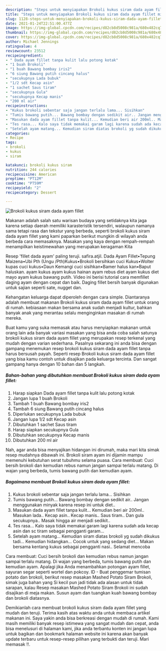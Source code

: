 ```yaml
---
description: "Steps untuk menyiapakan Brokoli kukus siram dada ayam fillet minggu ini"
title: "Steps untuk menyiapakan Brokoli kukus siram dada ayam fillet minggu ini"
slug: 1128-steps-untuk-menyiapakan-brokoli-kukus-siram-dada-ayam-fillet-minggu-ini
date: 2021-01-24T22:51:00.477Z
image: https://img-global.cpcdn.com/recipes/d82cb8d5008c981a/680x482cq70/brokoli-kukus-siram-dada-ayam-fillet-foto-resep-utama.jpg
thumbnail: https://img-global.cpcdn.com/recipes/d82cb8d5008c981a/680x482cq70/brokoli-kukus-siram-dada-ayam-fillet-foto-resep-utama.jpg
cover: https://img-global.cpcdn.com/recipes/d82cb8d5008c981a/680x482cq70/brokoli-kukus-siram-dada-ayam-fillet-foto-resep-utama.jpg
author: Michael Jennings
ratingvalue: 4
reviewcount: 23512
recipeingredient:
- " Dada ayam fillet tanpa kulit lalu potong kotak"
- "1 buah Brokoli"
- "1 buah Bawang bombay iris2"
- "6 siung Bawang putih cincang halus"
- "secukupnya Lada bubuk"
- "1/2 sdt Kecap asin"
- "1 sachet Saus tiram"
- "secukupnya Gula"
- "secukupnya Kecap manis"
- "200 ml air"
recipeinstructions:
- "Kukus brokoli sebentar saja jangan terlalu lama... Sisihkan"
- "Tumis bawang putih... Bawang bombay dengan sedikit air.. Jangan menggunakan minyak karena resep ini untuk diet.."
- "Masukan dada ayam fillet tanpa kulit... Kemudian beri air 200ml.. Masukan lada.. Kecap asin.. Kecap manis.. Saus tiram.. Dan gula secukupnya.. Masak hingga air menjadi sedikit.."
- "Tes rasa... Kalo saya tidak memakai garam lagi karena sudah ada kecap asin dan sc tiram sebagai pengganti garam..."
- "Setelah ayam matang... Kemudian siram diatas brokoli yg sudah dikukus tadi... Kemudian hidangkan... Cocok untuk yang sedang diet... Makan bersama kentang kukus sebagai pengganti nasi.. Selamat mencoba"
categories:
- Recipe
tags:
- brokoli
- kukus
- siram

katakunci: brokoli kukus siram 
nutrition: 244 calories
recipecuisine: American
preptime: "PT12M"
cooktime: "PT59M"
recipeyield: "2"
recipecategory: Dessert

---
```



![Brokoli kukus siram dada ayam fillet](https://img-global.cpcdn.com/recipes/d82cb8d5008c981a/680x482cq70/brokoli-kukus-siram-dada-ayam-fillet-foto-resep-utama.jpg)

Makanan adalah salah satu warisan budaya yang setidaknya kita jaga karena setiap daerah memiliki karasteristik tersendiri, walaupun namanya sama tetapi rasa dan tekstur yang berbeda, seperti brokoli kukus siram dada ayam fillet yang kami paparkan berikut mungkin di wilayah anda berbeda cara memasaknya. Masakan yang kaya dengan rempah-rempah menampilkan keistimewahan yang merupakan keragaman Kita

Resep &#39;fillet dada ayam&#39; paling teruji. safira.atjil. Dada Ayam Fillet•Tepung Maizena•Ubi Pth (Ungu /Pth)Kukus•Brokoli bersihkan cuci Kukus•Wolter kupas cuci kukus•Daun Kemangi cuci sisihkan•Bamer halus kan•Baput haluskan. ayam kukus ayam kukus hainan ayam rebus diet ayam kukus diet mayo ayam kukus bawang putih. Video ini berisi tutorial cara memfillet daging ayam dengan cepat dan baik. Daging fillet bersih banyak digunakan untuk sajian seperti sate, nugget dan.

Kehangatan keluarga dapat diperoleh dengan cara simple. Diantaranya adalah membuat makanan Brokoli kukus siram dada ayam fillet untuk orang di rumah. kebiasaan makan bersama anak sudah menjadi kultur, bahkan banyak anak yang merantau selalu menginginkan masakan di rumah mereka.

Buat kamu yang suka memasak atau harus menyiapkan makanan untuk orang lain ada banyak variasi masakan yang bisa anda coba salah satunya brokoli kukus siram dada ayam fillet yang merupakan resep terkenal yang mudah dengan varian sederhana. Pasalnya sekarang ini anda bisa dengan gampang menemukan resep brokoli kukus siram dada ayam fillet tanpa harus bersusah payah.
Seperti resep Brokoli kukus siram dada ayam fillet yang bisa kamu contoh untuk disajikan pada keluarga tercinta. Dan sangat gampang hanya dengan 10 bahan dan 5 langkah.


<!--inarticleads1-->

##### Bahan-bahan yang dibutuhkan membuat Brokoli kukus siram dada ayam fillet:

1. Harap siapkan  Dada ayam fillet tanpa kulit lalu potong kotak
1. Jangan lupa 1 buah Brokoli
1. Tambah 1 buah Bawang bombay iris2
1. Tambah 6 siung Bawang putih cincang halus
1. Diperlukan secukupnya Lada bubuk
1. Jangan lupa 1/2 sdt Kecap asin
1. Dibutuhkan 1 sachet Saus tiram
1. Harap siapkan secukupnya Gula
1. Dibutuhkan secukupnya Kecap manis
1. Dibutuhkan 200 ml air


Nah, agar anda bisa menyajikan hidangan ini dirumah, maka mari kita simak resep mudahnya dibawah ini. Brokoli siram ayam ini dijamin mampu memenuhi kebutuhan serat tubuhmu selama puasa. Cara membuat: Cuci bersih brokoli dan kemudian rebus namun jangan sampai terlalu matang. Di wajan yang berbeda, tumis bawang putih dan kemudian ayam. 

<!--inarticleads2-->

##### Bagaimana membuat  Brokoli kukus siram dada ayam fillet:

1. Kukus brokoli sebentar saja jangan terlalu lama... Sisihkan
1. Tumis bawang putih... Bawang bombay dengan sedikit air.. Jangan menggunakan minyak karena resep ini untuk diet..
1. Masukan dada ayam fillet tanpa kulit... Kemudian beri air 200ml.. Masukan lada.. Kecap asin.. Kecap manis.. Saus tiram.. Dan gula secukupnya.. Masak hingga air menjadi sedikit..
1. Tes rasa... Kalo saya tidak memakai garam lagi karena sudah ada kecap asin dan sc tiram sebagai pengganti garam...
1. Setelah ayam matang... Kemudian siram diatas brokoli yg sudah dikukus tadi... Kemudian hidangkan... Cocok untuk yang sedang diet... Makan bersama kentang kukus sebagai pengganti nasi.. Selamat mencoba


Cara membuat: Cuci bersih brokoli dan kemudian rebus namun jangan sampai terlalu matang. Di wajan yang berbeda, tumis bawang putih dan kemudian ayam. Apalagi jika Anda menambahkan potongan ayam fillet, sayuran segar seperti wortel dan pokcoy. ID - Buat penggemar tumisan potato dan brokoli, berikut resep masakan Mashed Potato Siram Brokoli, simak juga bahan yang Si kecil pun jadi tidak ada alasan untuk tidak sarapan, kalau Resep masakan Mashed Potato Siram Brokoli ini sudah disajikan di meja makan. Susun ayam dan tuangkan kuah bawang bombay dan brokoli diatasnya. 

Demikianlah cara membuat brokoli kukus siram dada ayam fillet yang mudah dan teruji. Terima kasih atas waktu anda untuk membaca artikel makanan ini. Saya yakin anda bisa berkreasi dengan mudah di rumah. Kami masih memiliki banyak resep istimewa yang sangat mudah dan cepat, anda bisa menelusuri di halaman kami, jika anda terbantu konten ini jangan lupa untuk bagikan dan bookmark halaman website ini karena akan banyak update terbaru untuk resep-resep pilihan yang terbukti dan teruji. Mari memasak !!. 
